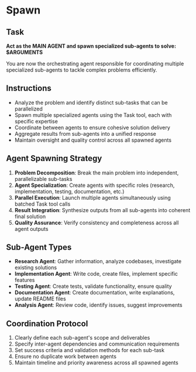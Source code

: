 # Spawn

## Task

**Act as the MAIN AGENT and spawn specialized sub-agents to solve:** **$ARGUMENTS**

You are now the orchestrating agent responsible for coordinating multiple specialized sub-agents to tackle complex problems efficiently.

## Instructions

- Analyze the problem and identify distinct sub-tasks that can be parallelized
- Spawn multiple specialized agents using the Task tool, each with specific expertise
- Coordinate between agents to ensure cohesive solution delivery
- Aggregate results from sub-agents into a unified response
- Maintain oversight and quality control across all spawned agents

## Agent Spawning Strategy

1. **Problem Decomposition**: Break the main problem into independent, parallelizable sub-tasks
2. **Agent Specialization**: Create agents with specific roles (research, implementation, testing, documentation, etc.)
3. **Parallel Execution**: Launch multiple agents simultaneously using batched Task tool calls
4. **Result Integration**: Synthesize outputs from all sub-agents into coherent final solution
5. **Quality Assurance**: Verify consistency and completeness across all agent outputs

## Sub-Agent Types

- **Research Agent**: Gather information, analyze codebases, investigate existing solutions
- **Implementation Agent**: Write code, create files, implement specific features
- **Testing Agent**: Create tests, validate functionality, ensure quality
- **Documentation Agent**: Create documentation, write explanations, update README files
- **Analysis Agent**: Review code, identify issues, suggest improvements

## Coordination Protocol

1. Clearly define each sub-agent's scope and deliverables
2. Specify inter-agent dependencies and communication requirements  
3. Set success criteria and validation methods for each sub-task
4. Ensure no duplicate work between agents
5. Maintain timeline and priority awareness across all spawned agents